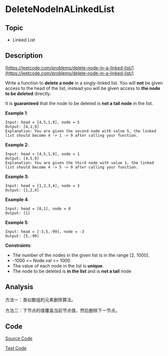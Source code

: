 # DeleteNodeInALinkedList

## Topic

- Linked List

## Description

[https://leetcode.com/problems/delete-node-in-a-linked-list/](https://leetcode.com/problems/delete-node-in-a-linked-list/)

Write a function to **delete a node** in a singly-linked list. You will **not** be given access to the head of the list, instead you will be given access to **the node to be deleted** directly.

It is **guaranteed** that the node to be deleted is **not a tail node** in the list.

**Example 1**:

```
Input: head = [4,5,1,9], node = 5
Output: [4,1,9]
Explanation: You are given the second node with value 5, the linked list should become 4 -> 1 -> 9 after calling your function.
```

**Example 2**:

```
Input: head = [4,5,1,9], node = 1
Output: [4,5,9]
Explanation: You are given the third node with value 1, the linked list should become 4 -> 5 -> 9 after calling your function.
```

**Example 3**:

```
Input: head = [1,2,3,4], node = 3
Output: [1,2,4]
```

**Example 4**:

```
Input: head = [0,1], node = 0
Output: [1]
```

**Example 5**:

```
Input: head = [-3,5,-99], node = -3
Output: [5,-99]
```

**Constraints**:

- The number of the nodes in the given list is in the range [2, 1000].
- -1000 <= Node.val <= 1000
- The value of each node in the list is **unique**.
- The node to be deleted is **in the list** and is **not a tail** node

## Analysis

方法一：类似数组的元素删除算法。

方法二：下节点的值覆盖当前节点值，然后删除下一节点。


## Code

[Source Code](../../src/main/java/com/lun/easy/DeleteNodeInALinkedList.java)

[Test Code](../../src/test/java/com/lun/easy/DeleteNodeInALinkedListTest.java)

